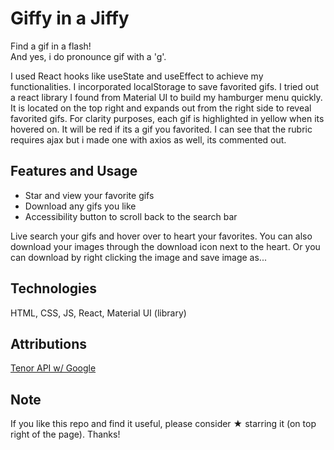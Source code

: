 # Giffy in a Jiffy 

Find a gif in a flash!   
And yes, i do pronounce gif with a 'g'.  

I used React hooks like useState and useEffect to achieve my functionalities. I incorporated localStorage to save favorited gifs. I tried out a react library I found from Material UI to build my hamburger menu quickly. It is located on the top right and expands out from the right side to reveal favorited gifs. For clarity purposes, each gif is highlighted in yellow when its hovered on. It will be red if its a gif you favorited. I can see that the rubric requires ajax but i made one with axios as well, its commented out. 

## Features and Usage
* Star and view your favorite gifs 
* Download any gifs you like
* Accessibility button to scroll back to the search bar

Live search your gifs and hover over to heart your favorites. You can also download your images through the download icon next to the heart. Or you can download by right clicking the image and save image as... 

## Technologies 

HTML, CSS, JS, React, Material UI (library)


## Attributions
[Tenor API w/ Google](https://tenor.com/gifapi)


## Note

If you like this repo and find it useful, please consider ★ starring it (on top right of the page). Thanks!